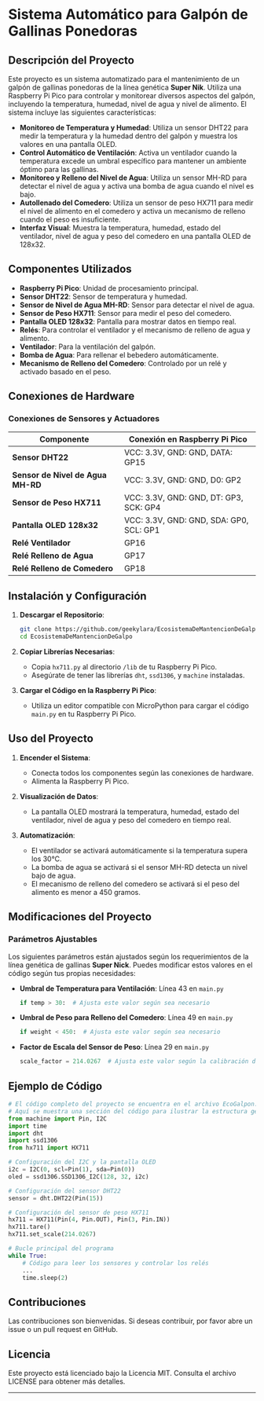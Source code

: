 # Sistema Automático para Galpón de Gallinas Ponedoras

## Descripción del Proyecto

Este proyecto es un sistema automatizado para el mantenimiento de un galpón de gallinas ponedoras de la línea genética **Super Nik**. Utiliza una Raspberry Pi Pico para controlar y monitorear diversos aspectos del galpón, incluyendo la temperatura, humedad, nivel de agua y nivel de alimento. El sistema incluye las siguientes características:

- **Monitoreo de Temperatura y Humedad**: Utiliza un sensor DHT22 para medir la temperatura y la humedad dentro del galpón y muestra los valores en una pantalla OLED.
- **Control Automático de Ventilación**: Activa un ventilador cuando la temperatura excede un umbral específico para mantener un ambiente óptimo para las gallinas.
- **Monitoreo y Relleno del Nivel de Agua**: Utiliza un sensor MH-RD para detectar el nivel de agua y activa una bomba de agua cuando el nivel es bajo.
- **Autollenado del Comedero**: Utiliza un sensor de peso HX711 para medir el nivel de alimento en el comedero y activa un mecanismo de relleno cuando el peso es insuficiente.
- **Interfaz Visual**: Muestra la temperatura, humedad, estado del ventilador, nivel de agua y peso del comedero en una pantalla OLED de 128x32.

## Componentes Utilizados

- **Raspberry Pi Pico**: Unidad de procesamiento principal.
- **Sensor DHT22**: Sensor de temperatura y humedad.
- **Sensor de Nivel de Agua MH-RD**: Sensor para detectar el nivel de agua.
- **Sensor de Peso HX711**: Sensor para medir el peso del comedero.
- **Pantalla OLED 128x32**: Pantalla para mostrar datos en tiempo real.
- **Relés**: Para controlar el ventilador y el mecanismo de relleno de agua y alimento.
- **Ventilador**: Para la ventilación del galpón.
- **Bomba de Agua**: Para rellenar el bebedero automáticamente.
- **Mecanismo de Relleno del Comedero**: Controlado por un relé y activado basado en el peso.

## Conexiones de Hardware

### Conexiones de Sensores y Actuadores

| Componente                | Conexión en Raspberry Pi Pico |
|---------------------------|------------------------------|
| **Sensor DHT22**          | VCC: 3.3V, GND: GND, DATA: GP15 |
| **Sensor de Nivel de Agua MH-RD** | VCC: 3.3V, GND: GND, D0: GP2 |
| **Sensor de Peso HX711**  | VCC: 3.3V, GND: GND, DT: GP3, SCK: GP4 |
| **Pantalla OLED 128x32**  | VCC: 3.3V, GND: GND, SDA: GP0, SCL: GP1 |
| **Relé Ventilador**       | GP16 |
| **Relé Relleno de Agua**  | GP17 |
| **Relé Relleno de Comedero** | GP18 |

## Instalación y Configuración

1. **Descargar el Repositorio**:
   ```bash
   git clone https://github.com/geekylara/EcosistemaDeMantencionDeGalpon.git
   cd EcosistemaDeMantencionDeGalpo
   ```

2. **Copiar Librerías Necesarias**:
   - Copia `hx711.py` al directorio `/lib` de tu Raspberry Pi Pico.
   - Asegúrate de tener las librerías `dht`, `ssd1306`, y `machine` instaladas.

3. **Cargar el Código en la Raspberry Pi Pico**:
   - Utiliza un editor compatible con MicroPython para cargar el código `main.py` en tu Raspberry Pi Pico.

## Uso del Proyecto

1. **Encender el Sistema**:
   - Conecta todos los componentes según las conexiones de hardware.
   - Alimenta la Raspberry Pi Pico.

2. **Visualización de Datos**:
   - La pantalla OLED mostrará la temperatura, humedad, estado del ventilador, nivel de agua y peso del comedero en tiempo real.

3. **Automatización**:
   - El ventilador se activará automáticamente si la temperatura supera los 30°C.
   - La bomba de agua se activará si el sensor MH-RD detecta un nivel bajo de agua.
   - El mecanismo de relleno del comedero se activará si el peso del alimento es menor a 450 gramos.

## Modificaciones del Proyecto

### Parámetros Ajustables

Los siguientes parámetros están ajustados según los requerimientos de la línea genética de gallinas **Super Nick**. Puedes modificar estos valores en el código según tus propias necesidades:

- **Umbral de Temperatura para Ventilación**: Línea 43 en `main.py`
  ```python
  if temp > 30:  # Ajusta este valor según sea necesario
  ```

- **Umbral de Peso para Relleno del Comedero**: Línea 49 en `main.py`
  ```python
  if weight < 450:  # Ajusta este valor según sea necesario
  ```

- **Factor de Escala del Sensor de Peso**: Línea 29 en `main.py`
  ```python
  scale_factor = 214.0267  # Ajusta este valor según la calibración de tu sensor
  ```

## Ejemplo de Código

```python
# El código completo del proyecto se encuentra en el archivo EcoGalpon.py.
# Aquí se muestra una sección del código para ilustrar la estructura general.
from machine import Pin, I2C
import time
import dht
import ssd1306
from hx711 import HX711

# Configuración del I2C y la pantalla OLED
i2c = I2C(0, scl=Pin(1), sda=Pin(0))
oled = ssd1306.SSD1306_I2C(128, 32, i2c)

# Configuración del sensor DHT22
sensor = dht.DHT22(Pin(15))

# Configuración del sensor de peso HX711
hx711 = HX711(Pin(4, Pin.OUT), Pin(3, Pin.IN))
hx711.tare()
hx711.set_scale(214.0267)

# Bucle principal del programa
while True:
    # Código para leer los sensores y controlar los relés
    ...
    time.sleep(2)
```

## Contribuciones

Las contribuciones son bienvenidas. Si deseas contribuir, por favor abre un issue o un pull request en GitHub.

## Licencia

Este proyecto está licenciado bajo la Licencia MIT. Consulta el archivo LICENSE para obtener más detalles.

---